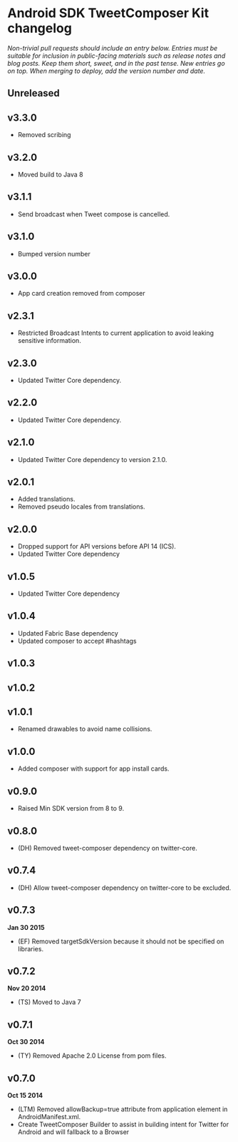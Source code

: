 # Android SDK TweetComposer Kit changelog

*Non-trivial pull requests should include an entry below. Entries must be suitable for inclusion in public-facing materials such as release notes and blog posts. Keep them short, sweet, and in the past tense. New entries go on top. When merging to deploy, add the version number and date.*

## Unreleased

## v3.3.0

* Removed scribing

## v3.2.0

* Moved build to Java 8

## v3.1.1

* Send broadcast when Tweet compose is cancelled.

## v3.1.0

* Bumped version number

## v3.0.0

* App card creation removed from composer

## v2.3.1

* Restricted Broadcast Intents to current application to avoid leaking sensitive information.

## v2.3.0

* Updated Twitter Core dependency.

## v2.2.0

* Updated Twitter Core dependency.

## v2.1.0

* Updated Twitter Core dependency to version 2.1.0.

## v2.0.1

* Added translations.
* Removed pseudo locales from translations.

## v2.0.0

* Dropped support for API versions before API 14 (ICS).
* Updated Twitter Core dependency

## v1.0.5

* Updated Twitter Core dependency

## v1.0.4

* Updated Fabric Base dependency
* Updated composer to accept #hashtags

## v1.0.3

## v1.0.2

## v1.0.1

* Renamed drawables to avoid name collisions.

## v1.0.0

* Added composer with support for app install cards.

## v0.9.0

* Raised Min SDK version from 8 to 9.

## v0.8.0

* (DH) Removed tweet-composer dependency on twitter-core.

## v0.7.4

* (DH) Allow tweet-composer dependency on twitter-core to be excluded.

## v0.7.3
**Jan 30 2015**

* (EF) Removed targetSdkVersion because it should not be specified on libraries.

## v0.7.2
**Nov 20 2014**

* (TS) Moved to Java 7

## v0.7.1
**Oct 30 2014**

* (TY) Removed Apache 2.0 License from pom files.

## v0.7.0
**Oct 15 2014**

* (LTM) Removed allowBackup=true attribute from application element in AndroidManifest.xml.
* Create TweetComposer Builder to assist in building intent for Twitter for Android and will fallback to a Browser
